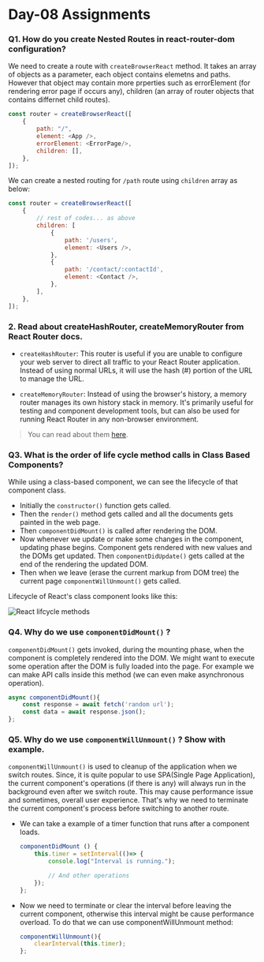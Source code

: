 # Day-08 Assignments

### Q1. How do you create Nested Routes in react-router-dom configuration?

We need to create a route with `createBrowserReact` method. It takes an array of objects as a parameter, each object contains elemetns and paths. However that object may contain more prperties such as errorElement (for rendering error page if occurs any), children (an array of router objects that contains differnet child routes).
```javascript
const router = createBrowserReact([
    {
        path: "/",
        element: <App />,
        errorElement: <ErrorPage/>,
        children: [],
    },
]);
```
We can create a nested routing for `/path` route using `children` array as below:
```javascript
const router = createBrowserReact([
    {
        // rest of codes... as above
        children: [
            {
                path: '/users',
                element: <Users />,
            },
            {
                path: '/contact/:contactId',
                element: <Contact />,
            },
        ],
    },
]);
```

### 2. Read about createHashRouter, createMemoryRouter from React Router docs.

- `createHashRouter`: This router is useful if you are unable to configure your web server to direct all traffic to your React Router application. Instead of using normal URLs, it will use the hash (#) portion of the URL to manage the URL.

- `createMemoryRouter`: Instead of using the browser's history, a memory router manages its own history stack in memory. It's primarily useful for testing and component development tools, but can also be used for running React Router in any non-browser environment.

>You can read about them [here](https://reactrouter.com/en/main).

### Q3. What is the order of life cycle method calls in Class Based Components?

While using a class-based component, we can see the lifecycle of that component class.
- Initially the `constructor()` function gets called.
- Then the `render()` method gets called and all the documents gets painted in the web page.
- Then `componentDidMount()` is called after rendering the DOM.
- Now whenever we update or make some changes in the component, updating phase begins. Component gets rendered with new values and the DOMs get updated. Then `componentDidUpdate()` gets called at the end of the rendering the updated DOM.
- Then when we leave (erase the current markup from DOM tree) the current page `componentWillUnmount()` gets called.

Lifecycle of React's class component looks like this:

![React lifcycle methods](https://projects.wojtekmaj.pl/react-lifecycle-methods-diagram/ogimage.png)

### Q4. Why do we use `componentDidMount()` ?

`componentDidMount()` gets invoked, during the mounting phase, when the component is completely rendered into the DOM. We might want to execute some operation after the DOM is fully loaded into the page. For example we can make API calls inside this method (we can even make asynchronous operation).
```javascript
async componentDidMount(){
    const response = await fetch('random url');
    const data = await response.json();
};
```
### Q5. Why do we use `componentWillUnmount()` ? Show with example.

`componentWillUnmount()` is used to cleanup of the application when we switch routes. Since, it is quite popular to use SPA(Single Page Application), the current component's operations (if there is any) will always run in the background even after we switch route. This may cause performance issue and sometimes, overall user experience. That's why we need to terminate the current component's process before switching to another route.
- We can take a example of a timer function that runs after a component loads.
    ```javascript
    componentDidMount () {
        this.timer = setInterval(()=> {
            console.log("Interval is running.");

            // And other operations
        });
    };
    ```
- Now we need to terminate or clear the interval before leaving the current component, otherwise this interval might be cause performance overload. To do that we can use componentWillUnmount method:

    ```javascript
    componentWillUnmount(){
        clearInterval(this.timer);
    };
    ```